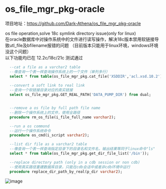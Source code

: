 # os_file_mgr_pkg-oracle

项目地址：https://github.com/Dark-Athena/os_file_mgr_pkg-oracle  

os file operation,solve 18c symlink directory issue(only for linux)   
在oracle数据库中对操作系统中的文件进行读写操作，解决18c版本禁用软链接导致utl_file及bfilename报错的问题  （目前版本只能用于linux环境，windows环境没这个问题）  
以下功能均已在 12.2c/18c/21c 测试通过

```sql
  --cat a file as a varchar2 table 
  --像查询一个表一样查询操作系统上的一个文件（单列多行）
  select * from table(os_file_mgr_pkg.cat_file('XSDDIR','acl.xsd.10.2')); 
 
  --convert a soft link to real link
  --查询一个软链接目录对应的真实链接
  select os_file_mgr_pkg.GET_REAL_PATH('DATA_PUMP_DIR') from dual;


  --remove a os file by full path file name  
  --删除一个操作系统上的文件，使用全路径
  procedure rm_os_file(i_file_full_name varchar2);

  --run a os commond 
  --运行一个操作系统命令
  procedure os_cmd(i_script varchar2);

  --list dir file as a varchar2 table 
  --像查询一个表一样查询指定目录下的目录名和文件名，输出结果等同于linux命令"ls"
  select * from table(os_file_mgr_pkg.get_dir_file_list('/bin'));

  --replace directory path (only in a cdb session or non cdb)
  --使用真实路径重建数据库目录，只能在cdb会话中或者非cdb环境中运行
  procedure replace_dir_path_by_real(p_dir varchar2);
```
![image](https://user-images.githubusercontent.com/25106767/144196420-529f604c-4f07-4f64-96a6-e1e83b05efbd.png)


